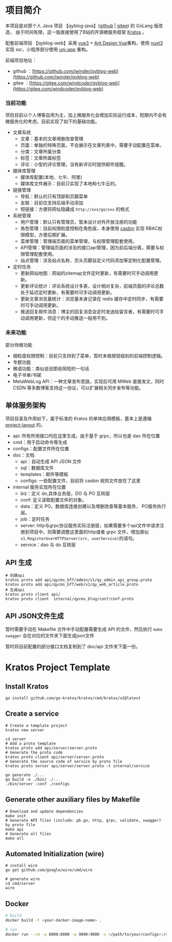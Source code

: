 # 项目简介

本项目是对原个人 Java 项目 【qyblog-java】([github](https://github.com/iwinder/qyblog-java) | [gitee](https://gitee.com/windcoder/qyblog-java)) 的 GoLang 版改造， 由于时间有限，这一版直接使用了B站的开源微服务框架 [Kratos](https://go-kratos.dev/) 。

配套前端项目 【qyblog-web】采用 [vue3](https://cn.vuejs.org/) + [Ant Design Vue](https://www.antdv.com/)重构，使用 [nuxt3](https://nuxt.com/) 实现 ssr，小程序部分使用 [uni-app](https://en.uniapp.dcloud.io/) 重构。

前端项目地址：
- github ：[https://github.com/iwinder/qyblog-web](https://github.com/iwinder/qyblog-web)
- gitee ：[https://gitee.com/windcoder/qyblog-web](https://gitee.com/windcoder/qyblog-web)

### 当前功能
项目目前以个人博客自用为主，加上微服务化会增加实际运行成本，短期内不会有微服务化的考虑。目前实现了如下的基础功能。
- 文章系统
  - 文章：基本的文章增删改查管理
  - 页面：单独的特殊页面，不会展示在文章列表中，需要手动配置在菜单。
  - 分类：文章所属分类
  - 标签：文章所属标签
  - 评论：小型的评论管理，当有新评论时提供邮件提醒。
- 媒体库管理
  - 媒体库配置(本地、七牛、阿里)
  - 媒体库文件展示：目前只实现了本地和七牛云的。
- 链接管理
  - 导航：默认的只有顶部和页脚菜单
  - 友联：目前仅支持后端手动添加
  - 短链接：方便将网址隐藏成 `http://xxx/go/xxx` 的格式
- 系统管理
  - 用户管理：默认只有管理员，暂未设计对外开放注册的功能
  - 角色管理：目前权限粒度控制在角色层，本身使用 [casbin](https://casbin.org/) 实现 RBAC权限模型，方便后期扩展。
  - 菜单管理：管理端页面的菜单管理，与权限管理配套使用。
  - API管理：管理端页面的涉及的接口api管理，因为前后端分离，需要与权限管理配套使用。
  - 站点管理：涉及站点名称、页头页脚自定义代码添加等定制化配置管理。
- 定时任务
  - 更新网站地图：网站的sitemap文件定时更新，有需要时可手动调用更新。
  - 更新评论统计：评论系统设计多表，设计相对复杂，前端页面的评论总数处于延迟定时更新，有需要时可手动调用更新。
  - 更新文章浏览量统计：浏览量本身记录在 redis 缓存中定时同步，有需要时可手动调用更新。
  - 推送回复邮件消息：博主的回复消息会定时发送给留言者，有需要时可手动调用更新，但这个的手动推送一般用不到。
### 未来功能
部分待做功能
- 细粒度权限控制：目前只支持到了菜单，暂时未做按钮级别的前端控制逻辑。
- 专题功能
- 微语功能：类似说说那些简短的一句话
- 电子书单/书架
- MetaWebLog API：一种文章发布思路，实现后可用 MWeb 直接发文，同时 CSDN 等多数博客支持这一协议，可以扩展相关同步发布等功能。

## 单体服务架构
项目目录及作用如下，属于标准的 Kratos 的单体应用模板，基本上是遵循 [project-layout](https://github.com/golang-standards/project-layout) 的。
- api: 所有所用接口均在这里生成，由于基于 grpc，所以也是 dao 所在位置
- cmd：用于启动命令等生成
- configs：配置文件所在位置
- doc：文档
  - api：自动生成 API JSON 文件
  - sql：数据库文件
  - templates：邮件等模板
  - configs: 一些配置文件，目前将 casbin 规则文件放在了这里
- internal 服务实现所在位置
    - biz：定义 do,具体业务层，DO 与 PO 互转层
    - conf: 定义读取配置文件的对象。
    - data：定义 PO，数据库连接创建以及增删改查等基本服务， PO服务执行层。
    - job：定时任务
    - server: http与grpc协议服务实际注册层，如果需要多个api文件中请求注册到项目中，则需要调整这里面的http或者 grpc 文件，增加类似 `v1.RegisterUserHTTPServer(srv, userService)`的语句。
    - service：dao 与 do 互转层

## API 生成
```shell
# 创建api
kratos proto add api/qycms_bff/admin/v1/qy_admin_api_group.proto
kratos proto add api/qycms_bff/web/v1/qy_web_article.proto
# 生成api
kratos proto client api/
kratos proto client  internal/qycms_blog/conf/conf.proto
```
## API JSON文件生成

暂时需要手动在 Makefile 文件中手动配置需要生成 API 的文件，然后执行 `make swagger` 会在对应的文件夹下面生成json文件

暂时将目前配置的部分接口文档复制到了 doc/api 文件夹下面一份。

# Kratos Project Template

## Install Kratos
```
go install github.com/go-kratos/kratos/cmd/kratos/v2@latest
```
## Create a service
```
# Create a template project
kratos new server

cd server
# Add a proto template
kratos proto add api/server/server.proto
# Generate the proto code
kratos proto client api/server/server.proto
# Generate the source code of service by proto file
kratos proto server api/server/server.proto -t internal/service

go generate ./...
go build -o ./bin/ ./...
./bin/server -conf ./configs
```
## Generate other auxiliary files by Makefile
```
# Download and update dependencies
make init
# Generate API files (include: pb.go, http, grpc, validate, swagger) by proto file
make api
# Generate all files
make all
```
## Automated Initialization (wire)
```
# install wire
go get github.com/google/wire/cmd/wire

# generate wire
cd cmd/server
wire
```

## Docker
```bash
# build
docker build -t <your-docker-image-name> .

# run
docker run --rm -p 8000:8000 -p 9000:9000 -v </path/to/your/configs>:/store/conf <your-docker-image-name>
```

